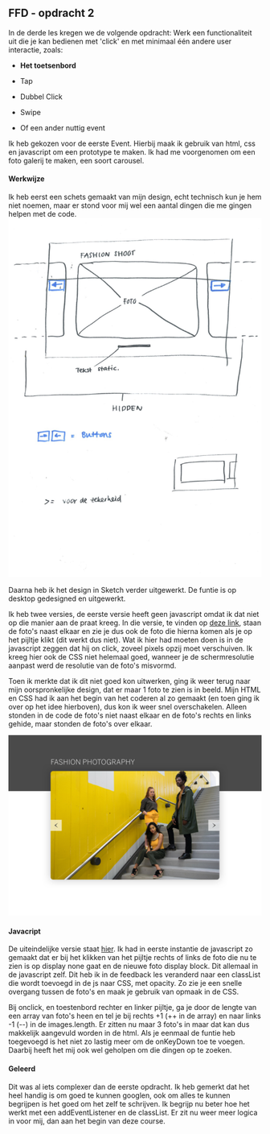 

## FFD - opdracht 2

In de derde les kregen we de volgende opdracht: 
Werk een functionaliteit uit die je kan bedienen met 'click' en met minimaal één andere user interactie, zoals:

- **Het toetsenbord**

- Tap

- Dubbel Click

- Swipe

- Of een ander nuttig event

Ik heb gekozen voor de eerste Event. Hierbij maak ik gebruik van html, css en javascript om een prototype te maken.
Ik had me voorgenomen om een foto galerij te maken, een soort carousel. 

#### Werkwijze

Ik heb eerst een schets gemaakt van mijn design, echt technisch kun je hem niet noemen, maar er stond voor mij wel een aantal dingen die me gingen helpen met de code. 
![alt text](pictures/schets-opdracht2-versie1.png "schets design opdracht 2 versie 2")

Daarna heb ik het design in Sketch verder uitgewerkt. De funtie is op desktop gedesigned en uitgewerkt.

Ik heb twee versies, de eerste versie heeft geen javascript omdat ik dat niet op die manier aan de praat kreeg. 
In die versie, te vinden op [deze link](https://merelvangroningen.github.io/frontend-for-designers/opdracht2/), staan de foto's naast elkaar en zie je dus ook de foto die hierna komen als je op het pijltje klikt (dit werkt dus niet).
Wat ik hier had moeten doen is in de javascript zeggen dat hij on click, zoveel pixels opzij moet verschuiven. 
Ik kreeg hier ook de CSS niet helemaal goed, wanneer je de schermresolutie aanpast werd de resolutie van de foto's misvormd. 

Toen ik merkte dat ik dit niet goed kon uitwerken, ging ik weer terug naar mijn oorspronkelijke design, dat er maar 1 foto te zien is in beeld. Mijn HTML en CSS had ik aan het begin van het coderen al zo gemaakt (en toen ging ik over op het idee hierboven), dus kon ik weer snel overschakelen. 
Alleen stonden in de code de foto's niet naast elkaar en de foto's rechts en links gehide, maar stonden de foto's over elkaar. 


![alt text](pictures/design-usecase2.png "design gemaakt in Sketch opdracht 2")



#### Javacript

De uiteindelijke versie staat [hier](https://merelvangroningen.github.io/frontend-for-designers/opdracht2-versie2/index.html).
Ik had in eerste instantie de javascript zo gemaakt dat er bij het klikken van het pijltje rechts of links de foto die nu te zien is op display none gaat en de nieuwe foto display block. Dit allemaal in de javascript zelf.
Dit heb ik in de feedback les veranderd naar een classList die wordt toevoegd in de js naar CSS, met opacity. Zo zie je een snelle overgang tussen de foto's en maak je gebruik van opmaak in de CSS. 

Bij onclick, en toestenbord rechter en linker pijltje, ga je door de lengte van een array van foto's heen en tel je bij rechts +1 (++ in de array) en naar links -1 (--) in de images.length. Er zitten nu maar 3 foto's in maar dat kan dus makkelijk aangevuld worden in de html. 
Als je eenmaal de funtie heb toegevoegd is het niet zo lastig meer om de onKeyDown toe te voegen. Daarbij heeft het mij ook wel geholpen om die dingen op te zoeken. 

#### Geleerd

Dit was al iets complexer dan de eerste opdracht. Ik heb gemerkt dat het heel handig is om goed te kunnen googlen, ook om alles te kunnen begrijpen is het goed om het zelf te schrijven. Ik begrijp nu beter hoe het werkt met een addEventListener en de classList. Er zit nu weer meer logica in voor mij, dan aan het begin van deze course. 

